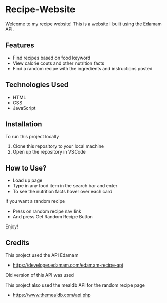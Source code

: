 # Recipe-Website

Welcome to my recipe website! This is a website I built using the Edamam API.

## Features

- Find recipes based on food keyword
- View calorie couts and other nutrition facts
- Find a random recipe with the ingredients and instructions posted

## Technologies Used

- HTML
- CSS
- JavaScript

## Installation

To run this project locally

1. Clone this repository to your local machine
2. Open up the repository in VSCode

## How to Use?

- Load up page
- Type in any food item in the search bar and enter
- To see the nutrition facts hover over each card

If you want a random recipe

- Press on random recipe nav link
- And press Get Random Recipe Button

Enjoy!

## Credits

This project used the API Edamam

- https://developer.edamam.com/edamam-recipe-api

Old version of this API was used

This project also used the mealdb API for the random recipe page

- https://www.themealdb.com/api.php
